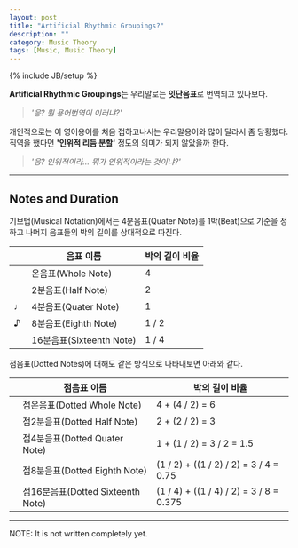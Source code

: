 ```yaml
---
layout: post
title: "Artificial Rhythmic Groupings?"
description: ""
category: Music Theory
tags: [Music, Music Theory]
---
```

{% include JB/setup %}

**Artificial Rhythmic Groupings**는 우리말로는 **잇단음표**로 번역되고 있나보다.

> _'응? 뭔 용어번역이 이러냐?'_

개인적으로는 이 영어용어를 처음 접하고나서는 우리말용어와 많이 달라서 좀 당황했다. 직역을 했다면 **'인위적 리듬 분할'** 정도의 의미가 되지 않았을까 한다.

> _'응? 인위적이라... 뭐가 인위적이라는 것이냐?'_

---

## Notes and Duration

기보법(Musical Notation)에서는 4분음표(Quater Note)를 1박(Beat)으로 기준을 정하고 나머지 음표들의 박의 길이를 상대적으로 따진다.


|        | 음표 이름                | 박의 길이 비율 |
|--------|------------------------|------------|
|        | 온음표(Whole Note)       | 4          |
|        | 2분음표(Half Note)       | 2          |
|&#x2669;| 4분음표(Quater Note)     | 1          |
|&#x266a;| 8분음표(Eighth Note)     | 1 / 2      |
|        | 16분음표(Sixteenth Note) | 1 / 4      |


점음표(Dotted Notes)에 대해도 같은 방식으로 나타내보면 아래와 같다.


| | 점음표 이름                        | 박의 길이 비율                             |
|-|---------------------------------|-----------------------------------------|
| | 점온음표(Dotted Whole Note)       | 4 + (4 / 2) = 6                         |
| |점2분음표(Dotted Half Note)        | 2 + (2 / 2) = 3                         |
| |점4분음표(Dotted Quater Note)      | 1 + (1 / 2) = 3 / 2 = 1.5               |
| |점8분음표(Dotted Eighth Note)      | (1 / 2) + ((1 / 2) / 2) = 3 / 4 = 0.75  |
| |점16분음표(Dotted Sixteenth Note)  | (1 / 4) + ((1 / 4) / 2) = 3 / 8 = 0.375 |


---

NOTE: It is not written completely yet.

